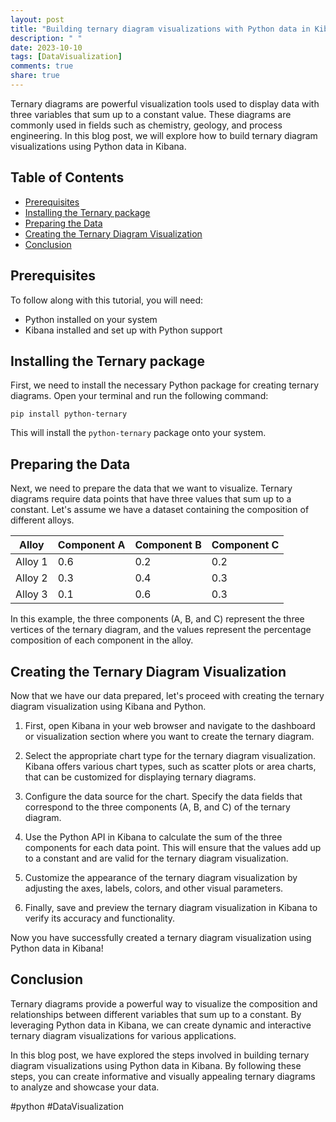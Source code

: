 ```yaml
---
layout: post
title: "Building ternary diagram visualizations with Python data in Kibana"
description: " "
date: 2023-10-10
tags: [DataVisualization]
comments: true
share: true
---
```


Ternary diagrams are powerful visualization tools used to display data with three variables that sum up to a constant value. These diagrams are commonly used in fields such as chemistry, geology, and process engineering. In this blog post, we will explore how to build ternary diagram visualizations using Python data in Kibana.

## Table of Contents

- [Prerequisites](#prerequisites)
- [Installing the Ternary package](#installing-the-ternary-package)
- [Preparing the Data](#preparing-the-data)
- [Creating the Ternary Diagram Visualization](#creating-the-ternary-diagram-visualization)
- [Conclusion](#conclusion)

## Prerequisites

To follow along with this tutorial, you will need:

- Python installed on your system
- Kibana installed and set up with Python support

## Installing the Ternary package

First, we need to install the necessary Python package for creating ternary diagrams. Open your terminal and run the following command:

```
pip install python-ternary
```

This will install the `python-ternary` package onto your system.

## Preparing the Data

Next, we need to prepare the data that we want to visualize. Ternary diagrams require data points that have three values that sum up to a constant. Let's assume we have a dataset containing the composition of different alloys.

| Alloy   | Component A | Component B | Component C |
|---------|-------------|-------------|-------------|
| Alloy 1 | 0.6         | 0.2         | 0.2         |
| Alloy 2 | 0.3         | 0.4         | 0.3         |
| Alloy 3 | 0.1         | 0.6         | 0.3         |

In this example, the three components (A, B, and C) represent the three vertices of the ternary diagram, and the values represent the percentage composition of each component in the alloy.

## Creating the Ternary Diagram Visualization

Now that we have our data prepared, let's proceed with creating the ternary diagram visualization using Kibana and Python.

1. First, open Kibana in your web browser and navigate to the dashboard or visualization section where you want to create the ternary diagram.

2. Select the appropriate chart type for the ternary diagram visualization. Kibana offers various chart types, such as scatter plots or area charts, that can be customized for displaying ternary diagrams.

3. Configure the data source for the chart. Specify the data fields that correspond to the three components (A, B, and C) of the ternary diagram.

4. Use the Python API in Kibana to calculate the sum of the three components for each data point. This will ensure that the values add up to a constant and are valid for the ternary diagram visualization.

5. Customize the appearance of the ternary diagram visualization by adjusting the axes, labels, colors, and other visual parameters.

6. Finally, save and preview the ternary diagram visualization in Kibana to verify its accuracy and functionality.

Now you have successfully created a ternary diagram visualization using Python data in Kibana!

## Conclusion

Ternary diagrams provide a powerful way to visualize the composition and relationships between different variables that sum up to a constant. By leveraging Python data in Kibana, we can create dynamic and interactive ternary diagram visualizations for various applications.

In this blog post, we have explored the steps involved in building ternary diagram visualizations using Python data in Kibana. By following these steps, you can create informative and visually appealing ternary diagrams to analyze and showcase your data.

#python #DataVisualization